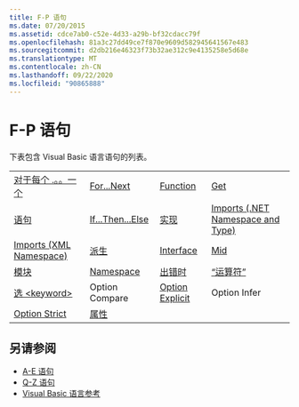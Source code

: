 ```yaml
---
title: F-P 语句
ms.date: 07/20/2015
ms.assetid: cdce7ab0-c52e-4d33-a29b-bf32cdacc79f
ms.openlocfilehash: 81a3c27dd49ce7f870e9609d582945641567e483
ms.sourcegitcommit: d2db216e46323f73b32ae312c9e4135258e5d68e
ms.translationtype: MT
ms.contentlocale: zh-CN
ms.lasthandoff: 09/22/2020
ms.locfileid: "90865888"
---
```

# <a name="f-p-statements"></a>F-P 语句

下表包含 Visual Basic 语言语句的列表。  
  
|||||  
|---|---|---|---|  
|[对于每个 .。。一个](for-each-next-statement.md)|[For...Next](for-next-statement.md)|[Function](function-statement.md)|[Get](get-statement.md)|  
|[语句](goto-statement.md)|[If...Then...Else](if-then-else-statement.md)|[实现](implements-statement.md)|[Imports (.NET Namespace and Type)](imports-statement-net-namespace-and-type.md)|  
|[Imports (XML Namespace)](imports-statement-xml-namespace.md)|[派生](inherits-statement.md)|[Interface](interface-statement.md)|[Mid](mid-statement.md)|  
|[模块](module-statement.md)|[Namespace](namespace-statement.md)|[出错时](on-error-statement.md)|[“运算符”](operator-statement.md)|  
|[选 \<keyword>](option-keyword-statement.md)|Option Compare[](option-compare-statement.md)|[Option Explicit](option-explicit-statement.md)|Option Infer[](option-infer-statement.md)|  
|[Option Strict](option-strict-statement.md)|[属性](property-statement.md)|||  
  
## <a name="see-also"></a>另请参阅

- [A-E 语句](a-e-statements.md)
- [Q-Z 语句](q-z-statements.md)
- [Visual Basic 语言参考](../index.md)
